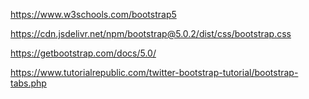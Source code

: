 https://www.w3schools.com/bootstrap5

https://cdn.jsdelivr.net/npm/bootstrap@5.0.2/dist/css/bootstrap.css

https://getbootstrap.com/docs/5.0/

https://www.tutorialrepublic.com/twitter-bootstrap-tutorial/bootstrap-tabs.php
